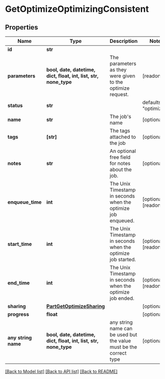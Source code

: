 # GetOptimizeOptimizingConsistent


## Properties
Name | Type | Description | Notes
------------ | ------------- | ------------- | -------------
**id** | **str** |  | 
**parameters** | **bool, date, datetime, dict, float, int, list, str, none_type** | The parameters as they were given to the optimize request. | [readonly] 
**status** | **str** |  | defaults to "optimizing"
**name** | **str** | The job&#39;s name | [optional] 
**tags** | **[str]** | The tags attached to the job | [optional] 
**notes** | **str** | An optional free field for notes about the job. | [optional] 
**enqueue_time** | **int** | The Unix Timestamp in seconds when the optimize job enqueued. | [optional] [readonly] 
**start_time** | **int** | The Unix Timestamp in seconds when the optimize job started. | [optional] [readonly] 
**end_time** | **int** | The Unix Timestamp in seconds when the optimize job ended. | [optional] [readonly] 
**sharing** | [**PartGetOptimizeSharing**](PartGetOptimizeSharing.md) |  | [optional] 
**progress** | **float** |  | [optional] 
**any string name** | **bool, date, datetime, dict, float, int, list, str, none_type** | any string name can be used but the value must be the correct type | [optional]

[[Back to Model list]](../README.md#documentation-for-models) [[Back to API list]](../README.md#documentation-for-api-endpoints) [[Back to README]](../README.md)


